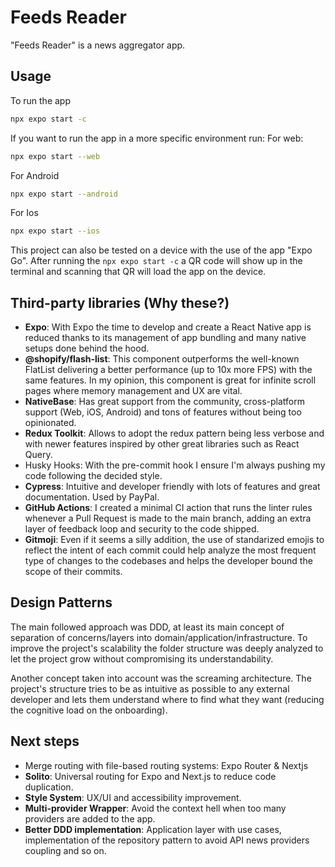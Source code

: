 # Feeds Reader

"Feeds Reader" is a news aggregator app.

## Usage

To run the app

```bash
npx expo start -c
```

If you want to run the app in a more specific environment run:
For web:

```bash
npx expo start --web
```

For Android

```bash
npx expo start --android
```

For Ios

```bash
npx expo start --ios
```

This project can also be tested on a device with the use of the app "Expo Go". After running the `npx expo start -c` a QR code will show up in the terminal and scanning that QR will load the app on the device.

## Third-party libraries (Why these?)

- **Expo**: With Expo the time to develop and create a React Native app is reduced thanks to its management of app bundling and many native setups done behind the hood.
- **@shopify/flash-list**: This component outperforms the well-known FlatList delivering a better performance (up to 10x more FPS) with the same features. In my opinion, this component is great for infinite scroll pages where memory management and UX are vital.
- **NativeBase**: Has great support from the community, cross-platform support (Web, iOS, Android) and tons of features without being too opinionated.
- **Redux Toolkit**: Allows to adopt the redux pattern being less verbose and with newer features inspired by other great libraries such as React Query.
- Husky Hooks: With the pre-commit hook I ensure I'm always pushing my code following the decided style.
- **Cypress**: Intuitive and developer friendly with lots of features and great documentation. Used by PayPal.
- **GitHub Actions**: I created a minimal CI action that runs the linter rules whenever a Pull Request is made to the main branch, adding an extra layer of feedback loop and security to the code shipped.
- **Gitmoji**: Even if it seems a silly addition, the use of standarized emojis to reflect the intent of each commit could help analyze the most frequent type of changes to the codebases and helps the developer bound the scope of their commits.

## Design Patterns

The main followed approach was DDD, at least its main concept of separation of concerns/layers into domain/application/infrastructure. To improve the project's scalability the folder structure was deeply analyzed to let the project grow without compromising its understandability.

Another concept taken into account was the screaming architecture. The project's structure tries to be as intuitive as possible to any external developer and lets them understand where to find what they want (reducing the cognitive load on the onboarding).

## Next steps

- Merge routing with file-based routing systems: Expo Router & Nextjs
- **Solito**: Universal routing for Expo and Next.js to reduce code duplication.
- **Style System**: UX/UI and accessibility improvement.
- **Multi-provider Wrapper**: Avoid the context hell when too many providers are added to the app.
- **Better DDD implementation**: Application layer with use cases, implementation of the repository pattern to avoid API news providers coupling and so on.

